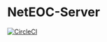 # NetEOC-Server

[![CircleCI](https://circleci.com/gh/neteoc/neteoc-server.svg?style=svg)](https://circleci.com/gh/neteoc/neteoc-server)

